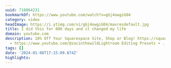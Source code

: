 ```yaml
---
uuid: 710864231
bookmarkOf: https://www.youtube.com/watch?v=gGj4owgiG04
category: video
headImage: https://i.ytimg.com/vi/gGj4owgiG04/maxresdefault.jpg
title: I did this for 800 days and it changed my life
domain: youtube.com
description: 10% Off Your Squarespace Site, Shop or Blog! https://squarespace.com/mckinnonZACINTHEWILD
  - https://www.youtube.com/@zacinthewildLightroom Editing Presets + ...
tags: []
date: '2024-01-08T17:15:09.874Z'
highlights: 
---
```



